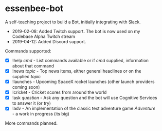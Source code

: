 # essenbee-bot
A self-teaching project to build a Bot, initially integrating with Slack.

- 2019-02-08: Added Twitch support. The bot is now used on my Codebase Alpha Twitch stream
- 2019-04-12: Added Discord support.

Commands supported:

- [X] !help _cmd_      - List commands available or if _cmd_ supplied, information about that command
- [X] !news _topic_    - Top news items, either general headlines or on the supplied _topic_
- [X] !launches        - Upcoming SpaceX rocket launches (other launch providers coming soon)
- [X] !cricket         - Cricket scores from around the world
- [X] !ask _question_  - Ask any question and the bot will use Cognitive Services to answer it (or try)
- [X] !adv             - An implementation of the classic text adventure game _Adventure_ - a work in progress (its big)
  
More commands planned.

